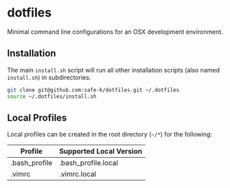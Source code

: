 # dotfiles

Minimal command line configurations for an OSX development environment.

## Installation

The main `install.sh` script will run all other installation scripts (also named `install.sh`) in subdirectories.

```bash
git clone git@github.com:safe-k/dotfiles.git ~/.dotfiles
source ~/.dotfiles/install.sh
```

## Local Profiles

Local profiles can be created in the root directory (`~/*`) for the following:

| Profile        | Supported Local Version |
| -------------- | ----------------------- |
| .bash\_profile | .bash\_profile.local    |
| .vimrc         | .vimrc.local            |

